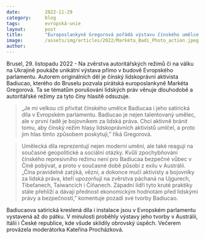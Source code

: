 ```yaml
---
date:         2022-11-29
category:     blog
tags:         evropská-unie
layout:       post
title:        "Europoslankyně Gregorová pořádá výstavu čínského umělce a aktivisty odsuzující porušování lidských práv "
image:        /assets/img/articles/2022/Markéta_Badi_Photo_action.jpeg
author:       
---
```

Brusel, 29. listopadu 2022 - Na zvěrstva autoritářských režimů či na válku na Ukrajině poukáže unikátní výstava přímo v budově Evropského parlamentu. Autorem originálních děl je čínský lidskoprávní aktivista Badiucao, kterého do Bruselu pozvala pirátská europoslankyně Markéta Gregorová. Ta se tématům porušování lidských práv věnuje dlouhodobě a autoritářské režimy za tyto činy hlasitě odsuzuje. 

> „Je mi velkou ctí přivítat čínského umělce Badiucaa i jeho satirická díla v Evropském parlamentu. Badiucao je nejen talentovaný umělec, ale v první řadě je bojovníkem za lidská práva. Chci aktivně bránit tomu, aby čínský režim hlasy lidskoprávních aktivistů umlčel, a proto jim hlas tímto způsobem poskytuji,” říká Gregorová.

> Umělecká díla reprezentují nejen moderní umění, ale také reagují na současné geopolitické a sociální otázky. Kvůli zpochybňování čínského represivního režimu není pro Badiucaa bezpečné vůbec v Číně pobývat, a proto v současné době působí z exilu v Austrálii. „Čína pravidelně zatýká, vězní, a dokonce mučí aktivisty a bojovníky za lidská práva, kteří upozorňují na zvěrstva páchaná na Ujgurech, Tibeťanech, Taiwancích i Číňanech. Západní lídři tyto kruté praktiky stále přehlíží a dávají přednost ekonomickým hodnotám před lidskými právy a bezpečností,” komentuje pozadí své tvorby Badiucao.

Badiucaova satirická kreslená díla i instalace jsou v Evropském parlamentu vystavená až do pátku. V minulosti proběhly výstavy jeho tvorby v Austrálii, Itálii i České republice, kde všude sklidily obrovský úspěch. Večerem provázela moderátorka Kateřina Procházková. 
